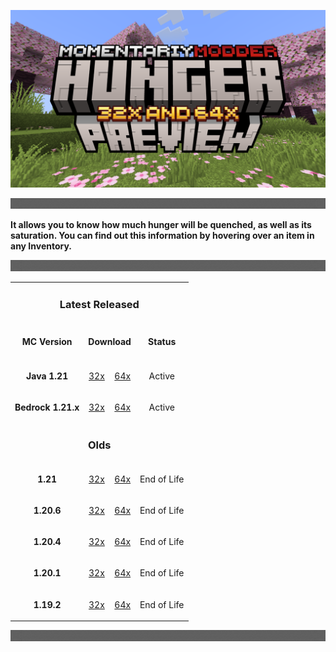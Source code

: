 <p align="center">
    <img src="branding/banner.png" alt="wordmark">
</p>
<p><img src="https://raw.githubusercontent.com/MomentariyModder/branding/main/sites/site/line.png" alt="" /></p>
<b align="center">It allows you to know how much hunger will be quenched, as well as its saturation. You can find out this information by hovering over an item in any Inventory.</b>
<p><img src="https://raw.githubusercontent.com/MomentariyModder/branding/main/sites/site/line.png" alt="" /></p>
<table><tbody>
    <tr>
        <td colspan="4"><h3 align="center">Latest Released</h3></td>
    </tr>
    <tr>
        <td><h4 align="center">MC Version</h4></td>
        <td colspan="2"><h4 align="center">Download</h4></td>
		<td><h4 align="center">Status</h4></td>
    </tr>
	<tr>
        <td><p align="center"><b>Java 1.21</b></p></td>
        <td><p align="center"><a href="https://github.com/MomentariyModder/HungerPreview/raw/main/new/java/32x.zip">32x</a></p></td>
		<td><p align="center"><a href="https://github.com/MomentariyModder/HungerPreview/raw/main/new/java/64x.zip">64x</a></p></td>
        <td><p align="center">Active</p></td>
    </tr>
	<tr>
        <td><p align="center"><b>Bedrock 1.21.x</b></p></td>
        <td><p align="center"><a href="https://github.com/MomentariyModder/HungerPreview/raw/main/new/bedrock/32x.mcpack">32x</a></p></td>
		<td><p align="center"><a href="https://github.com/MomentariyModder/HungerPreview/raw/main/new/bedrock/64x.mcpack">64x</a></p></td>
        <td><p align="center">Active</p></td>
    </tr>
	<tr>
        <td colspan="4"><h3 align="center">Olds</h3></td>
    </tr>
	<tr>
        <td><p align="center"><b>1.21</b></p></td>
        <td><p align="center"><a href="https://github.com/MomentariyModder/HungerPreview/raw/main/olds/files/1.21/32x.zip">32x</a></p></td>
		<td><p align="center"><a href="https://github.com/MomentariyModder/HungerPreview/raw/main/olds/files/1.21/64x.zip">64x</a></p></td>
        <td><p align="center">End of Life</p></td>
    </tr>
	<tr>
        <td><p align="center"><b>1.20.6</b></p></td>
        <td><p align="center"><a href="https://github.com/MomentariyModder/HungerPreview/raw/main/olds/files/1.20.6/32x.zip">32x</a></p></td>
		<td><p align="center"><a href="https://github.com/MomentariyModder/HungerPreview/raw/main/olds/files/1.20.6/64x.zip">64x</a></p></td>
        <td><p align="center">End of Life</p></td>
    </tr>
	<tr>
        <td><p align="center"><b>1.20.4</b></p></td>
        <td><p align="center"><a href="https://github.com/MomentariyModder/HungerPreview/raw/main/olds/files/1.20.4/32x.zip">32x</a></p></td>
		<td><p align="center"><a href="https://github.com/MomentariyModder/HungerPreview/raw/main/olds/files/1.20.4/64x.zip">64x</a></p></td>
        <td><p align="center">End of Life</p></td>
    </tr>
	<tr>
        <td><p align="center"><b>1.20.1</b></p></td>
        <td><p align="center"><a href="https://github.com/MomentariyModder/HungerPreview/raw/main/olds/files/1.20.1/32x.zip">32x</a></p></td>
		<td><p align="center"><a href="https://github.com/MomentariyModder/HungerPreview/raw/main/olds/files/1.20.1/64x.zip">64x</a></p></td>
        <td><p align="center">End of Life</p></td>
    </tr>
	<tr>
        <td><p align="center"><b>1.19.2</b></p></td>
        <td><p align="center"><a href="https://github.com/MomentariyModder/HungerPreview/raw/main/olds/files/1.19.2/32x.zip">32x</a></p></td>
		<td><p align="center"><a href="https://github.com/MomentariyModder/HungerPreview/raw/main/olds/files/1.19.2/64x.zip">64x</a></p></td>
        <td><p align="center">End of Life</p></td>
    </tr></tbody>
</table>
<p><img src="https://raw.githubusercontent.com/MomentariyModder/branding/main/sites/site/line.png" alt="" /></p>